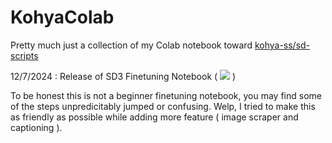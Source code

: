 # KohyaColab
Pretty much just a collection of my Colab notebook toward [kohya-ss/sd-scripts](https://github.com/kohya-ss/sd-scripts?tab=readme-ov-file)

12/7/2024 : Release of SD3 Finetuning Notebook ( [![](https://img.shields.io/static/v1?message=Open%20in%20Colab&logo=googlecolab&labelColor=5c5c5c&color=0f80c1&label=%20&style=flat)](https://colab.research.google.com/github/Sewlell/KohyaColab/blob/main/SD3July12.ipynb) )


To be honest this is not a beginner finetuning notebook, you may find some of the steps unpredicitably jumped or confusing. Welp, I tried to make this as friendly as possible while adding more feature ( image scraper and captioning ).
